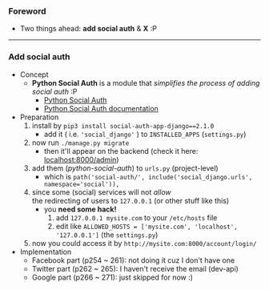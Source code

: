 
### Foreword
- Two things ahead: **add social auth** & **X** :P

-----

### Add social auth 
- Concept 
    - **Python Social Auth** is a module that *simplifies the process of adding social auth* :P
        - [Python Social Auth](https://github.com/python-social-auth)
        - [Python Social Auth documentation](https://python-social-auth.readthedocs.io/en/latest/intro.html)
- Preparation
    1. install by ```pip3 install social-auth-app-django==2.1.0```
        - add it ( i.e. ```'social_django'``` ) to ```INSTALLED_APPS``` (```settings.py```)
    2. now run ```./manage.py migrate```
        - then it'll appear on the backend (check it here: [localhost:8000/admin](http://localhost:8000/admin/))
    3. add them (*python-social-auth*) to ```urls.py```  (project-level)
        - which is ```path('social-auth/', include('social_django.urls', namespace='social')),```
    4. since some (social) services will not *allow* <br>the redirecting of users to ```127.0.0.1``` (or other stuff like this)
        - you **need some hack!** 
            1. add ```127.0.0.1 mysite.com``` to your ```/etc/hosts``` file 
            2. edit like ```ALLOWED_HOSTS = ['mysite.com', 'localhost', '127.0.0.1']``` (the ```settings.py```)
    5. now you could access it  by ```http://mysite.com:8000/account/login/```
- Implementation 
    - Facebook part (p254 ~ 261): not doing it cuz I don't have one 
    - Twitter part (p262 ~ 265): I haven't receive the email (dev-api)
    - Google part (p266 ~ 271): just skipped for now :)